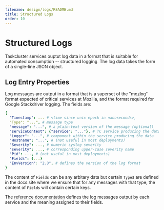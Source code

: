 ```yaml
---
filename: design/logs/README.md
title: Structured Logs
order: 10
---
```


# Structured Logs

Taskcluster services ouptut log data in a format that is suitable for automated consumption -- structured logging.
The log data takes the form of a single-line JSON object.

## Log Entry Properties

Log messages are output in a format that is a superset of the "mozlog" format expected of critical services at Mozilla, and the format required for Google Stackdriver logging.
The fields are:

```yaml
{
  "Timestamp": ... # <time since unix epoch in nanoseconds>,
  "Type": "...", # message type
  "message": "...", # a plain-text version of the message (optional)
  "serviceContext": {"service": "..."}, # TC service producing the data
  "Logger": "...", # component within the service producing the data
  "Hostname": "...", # (not useful in most deployments)
  "Severity": ..., # numeric syslog severity
  "severity": ..., # corresponding upper-case severity name
  "Pid": ..., # (not useful in most deployments)
  "Fields": {...}
  "EnvVersion": "2.0", # defines the version of the log format
}
```

The content of `Fields` can be any arbitary data but certain `Type`s are defined
in the docs site where we ensure that for any messages with that type, the content
of `Fields` will contain certain keys.

The [reference documentation](/docs/reference) defines the log messages output by each service and the meaning assigned to their fields.
